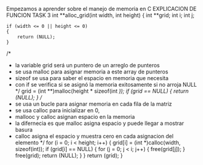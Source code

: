 Empezamos a aprender sobre el manejo de memoria en C
EXPLICACION DE FUNCION TASK 3
int **alloc_grid(int width, int height)
{
	int **grid;
	int i;
	int j;

	if (width <= 0 || height <= 0)
	{
		return (NULL);
	}
/*
 * la variable grid será un puntero de un arreglo de punteros
 * se usa malloc para asignar memoria a este array de punteros
 * sizeof se usa para saber el espacio en memoria que necesita
 * con if se verifica si se asignó la memoria exitosamente si no arroja NULL
 */
	grid = (int **)malloc(height * sizeof(int *));
	if (grid == NULL)
	{
		return (NULL);
	}
/*
 * se usa un bucle para asignar memoria en cada fila de la matriz
 * se usa calloc para inicializar en 0,
 * mallooc y calloc asignan espacio en la memoria
 * la difernecia es que malloc asigna espacio y puede llegar a mostrar basura
 * calloc asigna el espacio y muestra cero en cada asignacion del elemento
 */
	for (i = 0; i < height; i++)
	{
		grid[i] = (int *)calloc(width, sizeof(int));
		if (grid[i] == NULL)
		{
			for (j = 0; j < i; j++)
			{
				free(grid[j]);
			}
			free(grid);
			return (NULL);
		}
	}
	return (grid);
}
